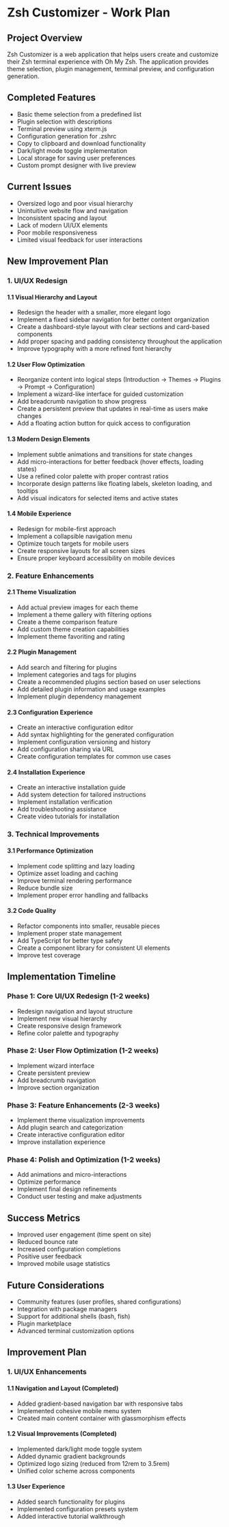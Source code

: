# Zsh Customizer - Work Plan

## Project Overview
Zsh Customizer is a web application that helps users create and customize their Zsh terminal experience with Oh My Zsh. The application provides theme selection, plugin management, terminal preview, and configuration generation.

## Completed Features
- Basic theme selection from a predefined list
- Plugin selection with descriptions
- Terminal preview using xterm.js
- Configuration generation for .zshrc
- Copy to clipboard and download functionality
- Dark/light mode toggle implementation
- Local storage for saving user preferences
- Custom prompt designer with live preview

## Current Issues
- Oversized logo and poor visual hierarchy
- Unintuitive website flow and navigation
- Inconsistent spacing and layout
- Lack of modern UI/UX elements
- Poor mobile responsiveness
- Limited visual feedback for user interactions

## New Improvement Plan

### 1. UI/UX Redesign

#### 1.1 Visual Hierarchy and Layout
- Redesign the header with a smaller, more elegant logo
- Implement a fixed sidebar navigation for better content organization
- Create a dashboard-style layout with clear sections and card-based components
- Add proper spacing and padding consistency throughout the application
- Improve typography with a more refined font hierarchy

#### 1.2 User Flow Optimization
- Reorganize content into logical steps (Introduction → Themes → Plugins → Prompt → Configuration)
- Implement a wizard-like interface for guided customization
- Add breadcrumb navigation to show progress
- Create a persistent preview that updates in real-time as users make changes
- Add a floating action button for quick access to configuration

#### 1.3 Modern Design Elements
- Implement subtle animations and transitions for state changes
- Add micro-interactions for better feedback (hover effects, loading states)
- Use a refined color palette with proper contrast ratios
- Incorporate design patterns like floating labels, skeleton loading, and tooltips
- Add visual indicators for selected items and active states

#### 1.4 Mobile Experience
- Redesign for mobile-first approach
- Implement a collapsible navigation menu
- Optimize touch targets for mobile users
- Create responsive layouts for all screen sizes
- Ensure proper keyboard accessibility on mobile devices

### 2. Feature Enhancements

#### 2.1 Theme Visualization
- Add actual preview images for each theme
- Implement a theme gallery with filtering options
- Create a theme comparison feature
- Add custom theme creation capabilities
- Implement theme favoriting and rating

#### 2.2 Plugin Management
- Add search and filtering for plugins
- Implement categories and tags for plugins
- Create a recommended plugins section based on user selections
- Add detailed plugin information and usage examples
- Implement plugin dependency management

#### 2.3 Configuration Experience
- Create an interactive configuration editor
- Add syntax highlighting for the generated configuration
- Implement configuration versioning and history
- Add configuration sharing via URL
- Create configuration templates for common use cases

#### 2.4 Installation Experience
- Create an interactive installation guide
- Add system detection for tailored instructions
- Implement installation verification
- Add troubleshooting assistance
- Create video tutorials for installation

### 3. Technical Improvements

#### 3.1 Performance Optimization
- Implement code splitting and lazy loading
- Optimize asset loading and caching
- Improve terminal rendering performance
- Reduce bundle size
- Implement proper error handling and fallbacks

#### 3.2 Code Quality
- Refactor components into smaller, reusable pieces
- Implement proper state management
- Add TypeScript for better type safety
- Create a component library for consistent UI elements
- Improve test coverage

## Implementation Timeline

### Phase 1: Core UI/UX Redesign (1-2 weeks)
- Redesign navigation and layout structure
- Implement new visual hierarchy
- Create responsive design framework
- Refine color palette and typography

### Phase 2: User Flow Optimization (1-2 weeks)
- Implement wizard interface
- Create persistent preview
- Add breadcrumb navigation
- Improve section organization

### Phase 3: Feature Enhancements (2-3 weeks)
- Implement theme visualization improvements
- Add plugin search and categorization
- Create interactive configuration editor
- Improve installation experience

### Phase 4: Polish and Optimization (1-2 weeks)
- Add animations and micro-interactions
- Optimize performance
- Implement final design refinements
- Conduct user testing and make adjustments

## Success Metrics
- Improved user engagement (time spent on site)
- Reduced bounce rate
- Increased configuration completions
- Positive user feedback
- Improved mobile usage statistics

## Future Considerations
- Community features (user profiles, shared configurations)
- Integration with package managers
- Support for additional shells (bash, fish)
- Plugin marketplace
- Advanced terminal customization options

## Improvement Plan
### 1. UI/UX Enhancements
#### 1.1 Navigation and Layout (Completed)
- Added gradient-based navigation bar with responsive tabs
- Implemented cohesive mobile menu system
- Created main content container with glassmorphism effects

#### 1.2 Visual Improvements (Completed)
- Implemented dark/light mode toggle system
- Added dynamic gradient backgrounds
- Optimized logo sizing (reduced from 12rem to 3.5rem)
- Unified color scheme across components

#### 1.3 User Experience
- Added search functionality for plugins
- Implemented configuration presets system
- Added interactive tutorial walkthrough